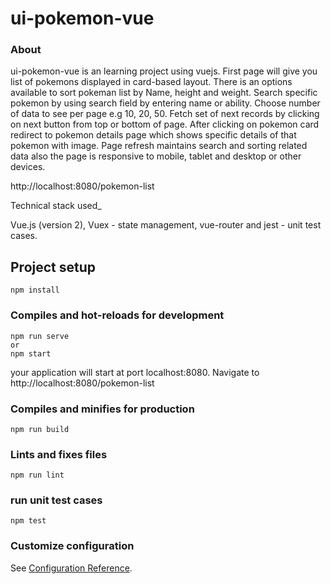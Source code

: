 # ui-pokemon-vue
### About
ui-pokemon-vue is an learning project using vuejs. First page will give you list of pokemons displayed in card-based layout. There is an options available to sort pokeman list by Name, height and weight. Search specific pokemon by using search field by entering name or ability. Choose number of data to see per page e.g 10, 20, 50. Fetch set of next records by clicking on next button from top or bottom of page. After clicking on pokemon card redirect to pokemon details page which shows specific details of that pokemon with image. Page refresh maintains search and sorting related data also the page is responsive to mobile, tablet and desktop or other devices.

http://localhost:8080/pokemon-list

Technical stack used_

Vue.js (version 2), Vuex - state management, vue-router and jest - unit test cases.

## Project setup
```
npm install
```


### Compiles and hot-reloads for development
```
npm run serve
or
npm start
```
your application will start at port localhost:8080. Navigate to http://localhost:8080/pokemon-list

### Compiles and minifies for production
```
npm run build
```

### Lints and fixes files
```
npm run lint
```

### run unit test cases
```
npm test
```

### Customize configuration
See [Configuration Reference](https://cli.vuejs.org/config/).
